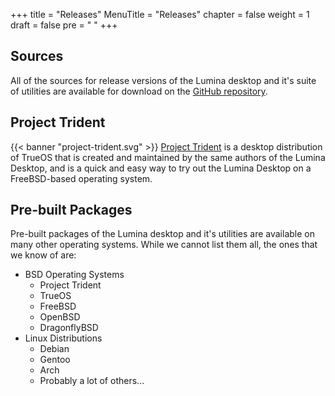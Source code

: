 +++
title = "Releases"
MenuTitle = "Releases"
chapter = false
weight = 1
draft = false
pre = "<i class='fa fa-star'></i>	"
+++

## Sources
All of the sources for release versions of the Lumina desktop and it's suite of utilities are available for download on the [GitHub repository](https://github.com/lumina-desktop/lumina/releases).

## Project Trident
{{< banner "project-trident.svg" >}}
[Project Trident](http://project-trident.org) is a desktop distribution of TrueOS that is created and maintained by the same authors of the Lumina Desktop, and is a quick and easy way to try out the Lumina Desktop on a FreeBSD-based operating system.

## Pre-built Packages
Pre-built packages of the Lumina desktop and it's utilities are available on many other operating systems. While we cannot list them all, the ones that we know of are:

* BSD Operating Systems
   * Project Trident
   * TrueOS
   * FreeBSD
   * OpenBSD
   * DragonflyBSD
* Linux Distributions
   * Debian
   * Gentoo
   * Arch
   * Probably a lot of others...
